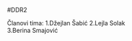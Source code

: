 #DDR2

Članovi tima: 1.Džejlan Šabić 
              2.Lejla Solak  
              3.Berina Smajović 

